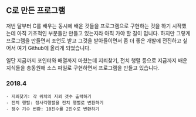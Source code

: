 ## C로 만든 프로그램

저번 달부터 C를 배우는 동시에 배운 것들을 프로그램으로 구현하는 것을 하기 시작했는데 아직 기초적인 부분들만 만들고 있는지라 아직 가야 할 길이 멉니다. 하지만 그렇게 프로그램을 만들면서 조언도 받고 그것을 받아들이면서 좀 더 좋은 개발에 전진하고 싶어서 여기 Github에 올리게 되었습니다.

일단 지금까지 포인터와 배열까지 마쳤는데 지뢰찾기, 전치 행렬 등으로 지금까지 배운 지식들을 총동원해 소스 파일로 구현하면서 프로그램을 만들고 있습니다.

### 2018.4

```
- 지뢰찾기: 각 위치의 지뢰 갯수 출력하기
- 전치 행렬: 정사각행렬을 전치 행렬로 변환하기
- 정수 기수 변환: 10진수를 2진수로 변환하기
```
